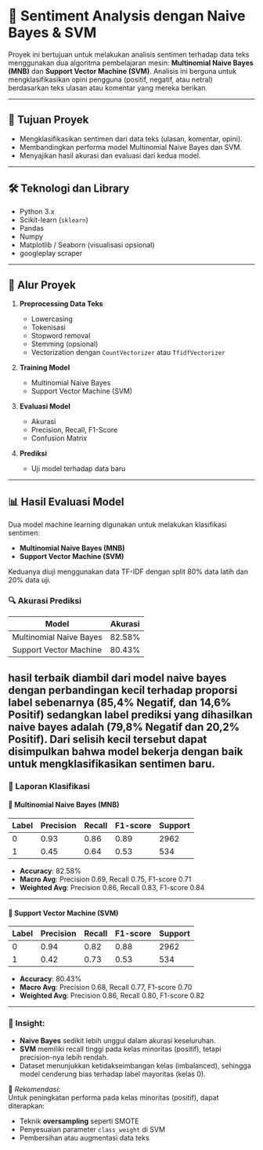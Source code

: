 # 🧠 Sentiment Analysis dengan Naive Bayes & SVM

Proyek ini bertujuan untuk melakukan analisis sentimen terhadap data teks menggunakan dua algoritma pembelajaran mesin: **Multinomial Naive Bayes (MNB)** dan **Support Vector Machine (SVM)**. Analisis ini berguna untuk mengklasifikasikan opini pengguna (positif, negatif, atau netral) berdasarkan teks ulasan atau komentar yang mereka berikan.

---

## 🎯 Tujuan Proyek

- Mengklasifikasikan sentimen dari data teks (ulasan, komentar, opini).
- Membandingkan performa model Multinomial Naive Bayes dan SVM.
- Menyajikan hasil akurasi dan evaluasi dari kedua model.

---

## 🛠️ Teknologi dan Library

- Python 3.x
- Scikit-learn (`sklearn`)
- Pandas
- Numpy
- Matplotlib / Seaborn (visualisasi opsional)
- googleplay scraper

---

## 🔄 Alur Proyek

1. **Preprocessing Data Teks**
   - Lowercasing
   - Tokenisasi
   - Stopword removal
   - Stemming (opsional)
   - Vectorization dengan `CountVectorizer` atau `TfidfVectorizer`

2. **Training Model**
   - Multinomial Naive Bayes
   - Support Vector Machine (SVM)

3. **Evaluasi Model**
   - Akurasi
   - Precision, Recall, F1-Score
   - Confusion Matrix

4. **Prediksi**
   - Uji model terhadap data baru

---
## 📊 Hasil Evaluasi Model

Dua model machine learning digunakan untuk melakukan klasifikasi sentimen:

- **Multinomial Naive Bayes (MNB)**
- **Support Vector Machine (SVM)**

Keduanya diuji menggunakan data TF-IDF dengan split 80% data latih dan 20% data uji.

### 🔍 Akurasi Prediksi

| Model                     | Akurasi  |
|---------------------------|----------|
| Multinomial Naive Bayes   | 82.58%   |
| Support Vector Machine    | 80.43%   |


hasil terbaik diambil dari model naive bayes dengan perbandingan kecil terhadap proporsi label sebenarnya (85,4% Negatif, dan 14,6% Positif) sedangkan label prediksi yang dihasilkan naive bayes adalah (79,8% Negatif dan 20,2% Positif). Dari selisih kecil tersebut dapat disimpulkan bahwa model bekerja dengan baik untuk mengklasifikasikan sentimen baru. 
---

### 🧾 Laporan Klasifikasi 

#### 📌 Multinomial Naive Bayes (MNB)

| Label | Precision | Recall | F1-score | Support |
|-------|-----------|--------|----------|---------|
| 0     | 0.93      | 0.86   | 0.89     | 2962    |
| 1     | 0.45      | 0.64   | 0.53     | 534     |

- **Accuracy**: 82.58%  
- **Macro Avg**: Precision 0.69, Recall 0.75, F1-score 0.71  
- **Weighted Avg**: Precision 0.86, Recall 0.83, F1-score 0.84

---

#### 📌 Support Vector Machine (SVM)

| Label | Precision | Recall | F1-score | Support |
|-------|-----------|--------|----------|---------|
| 0     | 0.94      | 0.82   | 0.88     | 2962    |
| 1     | 0.42      | 0.73   | 0.53     | 534     |

- **Accuracy**: 80.43%  
- **Macro Avg**: Precision 0.68, Recall 0.77, F1-score 0.70  
- **Weighted Avg**: Precision 0.86, Recall 0.80, F1-score 0.82

---

### 📌 Insight:

- **Naive Bayes** sedikit lebih unggul dalam akurasi keseluruhan.
- **SVM** memiliki recall tinggi pada kelas minoritas (positif), tetapi precision-nya lebih rendah.
- Dataset menunjukkan ketidakseimbangan kelas (imbalanced), sehingga model cenderung bias terhadap label mayoritas (kelas 0).

📎 *Rekomendasi*:  
Untuk peningkatan performa pada kelas minoritas (positif), dapat diterapkan:
- Teknik **oversampling** seperti SMOTE
- Penyesuaian parameter `class_weight` di SVM
- Pembersihan atau augmentasi data teks
